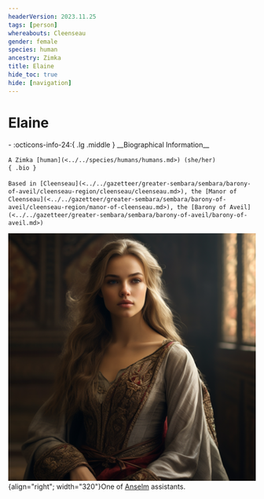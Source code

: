 ```yaml
---
headerVersion: 2023.11.25
tags: [person]
whereabouts: Cleenseau
gender: female
species: human
ancestry: Zimka
title: Elaine
hide_toc: true
hide: [navigation]
---
```

# Elaine
<div class="grid cards ext-narrow-margin ext-one-column" markdown>
- :octicons-info-24:{ .lg .middle } __Biographical Information__

    A Zimka [human](<../../species/humans/humans.md>) (she/her)  
    { .bio }

    Based in [Cleenseau](<../../gazetteer/greater-sembara/sembara/barony-of-aveil/cleenseau-region/cleenseau/cleenseau.md>), the [Manor of Cleenseau](<../../gazetteer/greater-sembara/sembara/barony-of-aveil/cleenseau-region/manor-of-cleenseau.md>), the [Barony of Aveil](<../../gazetteer/greater-sembara/sembara/barony-of-aveil/barony-of-aveil.md>)
</div>


![Elaine Cleenseau](../../assets/elaine-cleenseau.png){align="right"; width="320"}One of [Anselm](<./anselm.md>) assistants. 